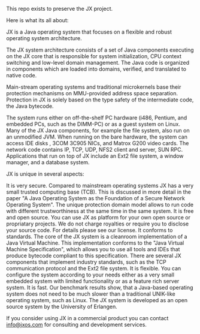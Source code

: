This repo exists to preserve the JX project.

Here is what its all about:

JX is a Java operating system that focuses on a flexible and robust operating system architecture.

The JX system architecture consists of a set of Java components executing on the JX core that is responsible for system initialization, CPU context switching and low-level domain management. The Java code is organized in components which are loaded into domains, verified, and translated to native code.

Main-stream operating systems and traditional microkernels base their protection mechanisms on MMU-provided address space separation. Protection in JX is solely based on the type safety of the intermediate code, the Java bytecode.

The system runs either on off-the-shelf PC hardware (i486, Pentium, and embedded PCs, such as the DIMM-PC) or as a guest system on Linux. Many of the JX Java components, for example the file system, also run on an unmodified JVM. When running on the bare hardware, the system can access IDE disks , 3COM 3C905 NICs, and Matrox G200 video cards. The network code contains IP, TCP, UDP, NFS2 client and server, SUN RPC. Applications that run on top of JX include an Ext2 file system, a window manager, and a database system.

JX is unique in several aspects:

It is very secure. Compared to mainstream operating systems JX has a very small trusted computing base (TCB). This is discussed in more detail in the paper "A Java Operating System as the Foundation of a Secure Network Operating System". The unique protection domain model allows to run code with different trustworthiness at the same time in the same system.
It is free and open source. You can use JX as platform for your own open source or propriatary projects. We do not charge royalties or require you to disclose your source code. For details please see our license.
It conforms to standards. The core of the JX system is a cleanroom implementation of a Java Virtual Machine. This implementation conforms to the "Java Virtual Machine Specification", which allows you to use all tools and IDEs that produce bytecode compliant to this specification. There are several JX components that implement industry standards, such as the TCP communication protocol and the Ext2 file system.
It is flexible. You can configure the system according to your needs either as a very small embedded system with limited functionality or as a feature rich server system.
It is fast. Our benchmark results show, that a Java-based operating system does not need to be much slower than a traditional UNIK-like operating system, such as Linux.
The JX system is developed as an open source system by the University of Erlangen.

If you consider using JX in a commercial product you can contact info@jxos.com for consulting and development services.
